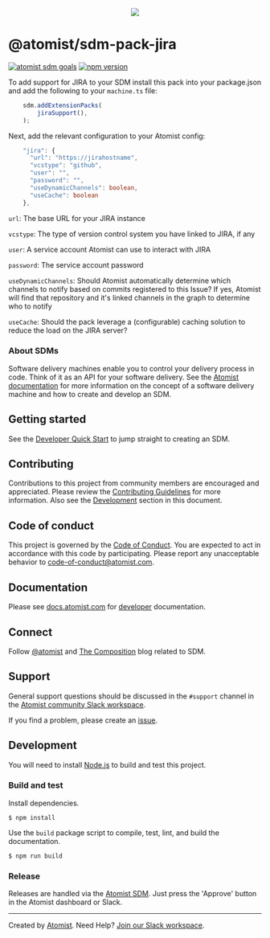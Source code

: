 <p align="center">
  <img src="https://images.atomist.com/sdm/SDM-Logo-Dark.png">
</p>

# @atomist/sdm-pack-jira
[![atomist sdm goals](https://badge.atomist.com/T29E48P34/atomist/sdm-pack-jira/dbc6d7f1-931b-48e3-a59c-848bf516b44d)](https://app.atomist.com/workspace/T29E48P34)
[![npm version](https://img.shields.io/npm/v/@atomist/sdm-pack-jira.svg)](https://www.npmjs.com/package/@atomist/sdm-pack-jira)

To add support for JIRA to your SDM install this pack into your package.json and add the following to your `machine.ts` file:

```typescript
    sdm.addExtensionPacks(
        jiraSupport(),
    );
```

Next, add the relevant configuration to your Atomist config:

```typescript
    "jira": {
      "url": "https://jirahostname",
      "vcstype": "github",
      "user": "",
      "password": "",
      "useDynamicChannels": boolean,
      "useCache": boolean
    },
```

`url`: The base URL for your JIRA instance

`vcstype`: The type of version control system you have linked to JIRA, if any

`user`: A service account Atomist can use to interact with JIRA

`password`: The service account password

`useDynamicChannels`: Should Atomist automatically determine which channels to notify based on commits registered to this Issue?  If yes, Atomist will find that repository and it's linked channels in the graph to determine who to notify

`useCache`: Should the pack leverage a (configurable) caching solution to reduce the load on the JIRA server?


### About SDMs
Software delivery machines enable you to control your delivery process
in code.  Think of it as an API for your software delivery.  See the
[Atomist documentation][atomist-doc] for more information on the
concept of a software delivery machine and how to create and develop
an SDM.

[atomist-doc]: https://docs.atomist.com/ (Atomist Documentation)

## Getting started

See the [Developer Quick Start][atomist-quick] to jump straight to
creating an SDM.

[atomist-quick]: https://docs.atomist.com/quick-start/ (Atomist - Developer Quick Start)

## Contributing

Contributions to this project from community members are encouraged
and appreciated. Please review the [Contributing
Guidelines](CONTRIBUTING.md) for more information. Also see the
[Development](#development) section in this document.

## Code of conduct

This project is governed by the [Code of
Conduct](CODE_OF_CONDUCT.md). You are expected to act in accordance
with this code by participating. Please report any unacceptable
behavior to code-of-conduct@atomist.com.

## Documentation

Please see [docs.atomist.com][atomist-doc] for
[developer][atomist-doc-sdm] documentation.

[atomist-doc-sdm]: https://docs.atomist.com/developer/sdm/ (Atomist Documentation - SDM Developer)

## Connect

Follow [@atomist][atomist-twitter] and [The Composition][atomist-blog]
blog related to SDM.

[atomist-twitter]: https://twitter.com/atomist (Atomist on Twitter)
[atomist-blog]: https://the-composition.com/ (The Composition - The Official Atomist Blog)

## Support

General support questions should be discussed in the `#support`
channel in the [Atomist community Slack workspace][slack].

If you find a problem, please create an [issue][].

[issue]: https://github.com/atomist-seeds/sdm-pack/issues

## Development

You will need to install [Node.js][node] to build and test this
project.

[node]: https://nodejs.org/ (Node.js)

### Build and test

Install dependencies.

```
$ npm install
```

Use the `build` package script to compile, test, lint, and build the
documentation.

```
$ npm run build
```

### Release

Releases are handled via the [Atomist SDM][atomist-sdm].  Just press
the 'Approve' button in the Atomist dashboard or Slack.

[atomist-sdm]: https://github.com/atomist/atomist-sdm (Atomist Software Delivery Machine)

---

Created by [Atomist][atomist].
Need Help?  [Join our Slack workspace][slack].

[atomist]: https://atomist.com/ (Atomist - How Teams Deliver Software)
[slack]: https://join.atomist.com/ (Atomist Community Slack)
